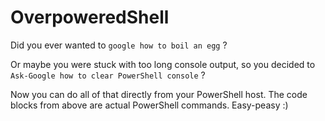 # OverpoweredShell

Did you ever wanted to
```google how to boil an egg```
?

Or maybe you were stuck with too long console output, so you decided to
```Ask-Google how to clear PowerShell console```
?

Now you can do all of that directly from your PowerShell host. The code blocks from above are actual PowerShell commands. Easy-peasy :)
